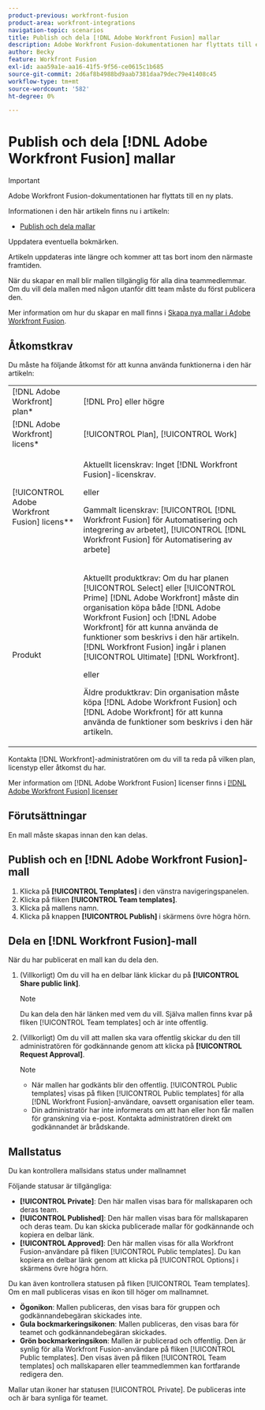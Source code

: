 ```yaml
---
product-previous: workfront-fusion
product-area: workfront-integrations
navigation-topic: scenarios
title: Publish och dela [!DNL Adobe Workfront Fusion] mallar
description: Adobe Workfront Fusion-dokumentationen har flyttats till en ny plats. Den här artikeln har tagits bort, men innehåller en länk till den nya artikeln som innehåller den här funktionen.
author: Becky
feature: Workfront Fusion
exl-id: aaa59a1e-aa16-41f5-9f56-ce0615c1b685
source-git-commit: 2d6af8b4988bd9aab7381daa79dec79e41408c45
workflow-type: tm+mt
source-wordcount: '582'
ht-degree: 0%

---
```


# Publish och dela [!DNL Adobe Workfront Fusion] mallar

>[!IMPORTANT]
>
>Adobe Workfront Fusion-dokumentationen har flyttats till en ny plats.
>
>Informationen i den här artikeln finns nu i artikeln:
>
>* [Publish och dela mallar](https://experienceleague.adobe.com/docs/workfront-fusion/using/create-and-manage-templates/publish-and-share-fusion-templates.html)
>
>Uppdatera eventuella bokmärken.
>
>Artikeln uppdateras inte längre och kommer att tas bort inom den närmaste framtiden.

När du skapar en mall blir mallen tillgänglig för alla dina teammedlemmar. Om du vill dela mallen med någon utanför ditt team måste du först publicera den.

Mer information om hur du skapar en mall finns i [Skapa nya mallar i Adobe Workfront Fusion](../../../workfront-fusion/scenarios/templates/create-new-fusion-templates.md).

## Åtkomstkrav

Du måste ha följande åtkomst för att kunna använda funktionerna i den här artikeln:

<table style="table-layout:auto"> 
 <col> 
 <col> 
 <tbody> 
  <tr> 
    <td role="rowheader">[!DNL Adobe Workfront] plan*</td> 
   <td> <p>[!DNL Pro] eller högre</p> </td> 
  </tr> 
  <tr data-mc-conditions=""> 
   <td role="rowheader">[!DNL Adobe Workfront] licens*</td> 
   <td> <p>[!UICONTROL Plan], [!UICONTROL Work]</p> </td> 
  </tr> 
  <tr> 
   <td role="rowheader">[!UICONTROL Adobe Workfront Fusion] licens**</td> 
  <td>
   <p>Aktuellt licenskrav: Inget [!DNL Workfront Fusion]-licenskrav.</p>
   <p>eller</p>
   <p>Gammalt licenskrav: [!UICONTROL [!DNL Workfront Fusion] för Automatisering och integrering av arbetet], [!UICONTROL [!DNL Workfront Fusion] för Automatisering av arbete]</p>
   </td>    </tr> 
  </tr> 
  <tr> 
   <td role="rowheader">Produkt</td> 
   <td>
   <p>Aktuellt produktkrav: Om du har planen [!UICONTROL Select] eller [!UICONTROL Prime] [!DNL Adobe Workfront] måste din organisation köpa både [!DNL Adobe Workfront Fusion] och [!DNL Adobe Workfront] för att kunna använda de funktioner som beskrivs i den här artikeln. [!DNL Workfront Fusion] ingår i planen [!UICONTROL Ultimate] [!DNL Workfront].</p>
   <p>eller</p>
   <p>Äldre produktkrav: Din organisation måste köpa [!DNL Adobe Workfront Fusion] och [!DNL Adobe Workfront] för att kunna använda de funktioner som beskrivs i den här artikeln.</p>
   </td> 
  </tr> 
 </tbody> 
</table>

Kontakta [!DNL Workfront]-administratören om du vill ta reda på vilken plan, licenstyp eller åtkomst du har.

Mer information om [!DNL Adobe Workfront Fusion] licenser finns i [[!DNL Adobe Workfront Fusion] licenser](../../../workfront-fusion/get-started/license-automation-vs-integration.md)

## Förutsättningar

En mall måste skapas innan den kan delas.

## Publish och en [!DNL Adobe Workfront Fusion]-mall

1. Klicka på **[!UICONTROL Templates]** i den vänstra navigeringspanelen.
1. Klicka på fliken **[!UICONTROL Team templates]**.
1. Klicka på mallens namn.
1. Klicka på knappen **[!UICONTROL Publish]** i skärmens övre högra hörn.

## Dela en [!DNL Workfront Fusion]-mall

När du har publicerat en mall kan du dela den.

1. (Villkorligt) Om du vill ha en delbar länk klickar du på **[!UICONTROL Share public link]**.

   >[!NOTE]
   >
   >Du kan dela den här länken med vem du vill. Själva mallen finns kvar på fliken [!UICONTROL Team templates] och är inte offentlig.

1. (Villkorligt) Om du vill att mallen ska vara offentlig skickar du den till administratören för godkännande genom att klicka på **[!UICONTROL Request Approval]**.

   >[!NOTE]
   >
   >* När mallen har godkänts blir den offentlig. [!UICONTROL Public templates] visas på fliken [!UICONTROL Public templates] för alla [!DNL Workfront Fusion]-användare, oavsett organisation eller team.
   >* Din administratör har inte informerats om att han eller hon får mallen för granskning via e-post. Kontakta administratören direkt om godkännandet är brådskande.


## Mallstatus

Du kan kontrollera mallsidans status under mallnamnet

Följande statusar är tillgängliga:

* **[!UICONTROL Private]**: Den här mallen visas bara för mallskaparen och deras team.
* **[!UICONTROL Published]**: Den här mallen visas bara för mallskaparen och deras team. Du kan skicka publicerade mallar för godkännande och kopiera en delbar länk.
* **[!UICONTROL Approved]**: Den här mallen visas för alla Workfront Fusion-användare på fliken [!UICONTROL Public templates]. Du kan kopiera en delbar länk genom att klicka på [!UICONTROL Options] i skärmens övre högra hörn.

Du kan även kontrollera statusen på fliken [!UICONTROL Team templates]. Om en mall publiceras visas en ikon till höger om mallnamnet.

* **Ögonikon**: Mallen publiceras, den visas bara för gruppen och godkännandebegäran skickades inte.
* **Gula bockmarkeringsikonen**: Mallen publiceras, den visas bara för teamet och godkännandebegäran skickades.
* **Grön bockmarkeringsikon**: Mallen är publicerad och offentlig. Den är synlig för alla Workfront Fusion-användare på fliken [!UICONTROL Public templates]. Den visas även på fliken [!UICONTROL Team templates] och mallskaparen eller teammedlemmen kan fortfarande redigera den.

Mallar utan ikoner har statusen [!UICONTROL Private]. De publiceras inte och är bara synliga för teamet.
